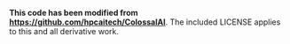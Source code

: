 **This code has been modified from https://github.com/hpcaitech/ColossalAI**.
The included LICENSE applies to this and all derivative work.

